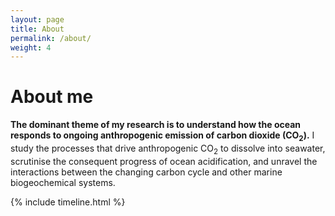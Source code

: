 ```yaml
---
layout: page
title: About
permalink: /about/
weight: 4
---
```


# **About me**

**The dominant theme of my research is to understand how the ocean responds to ongoing anthropogenic emission of carbon dioxide (CO<sub>2</sub>).** I study the processes that drive anthropogenic CO<sub>2</sub> to dissolve into seawater, scrutinise the consequent progress of ocean acidification, and unravel the interactions between the changing carbon cycle and other marine biogeochemical systems.

<!--
<div class="row">
{% include skills.html title="Programming Skills" source=site.data.programming-skills %}
{% include skills.html title="Other Skills" source=site.data.other-skills %}
</div>
-->

<div class="row">
{% include timeline.html %}
</div>
